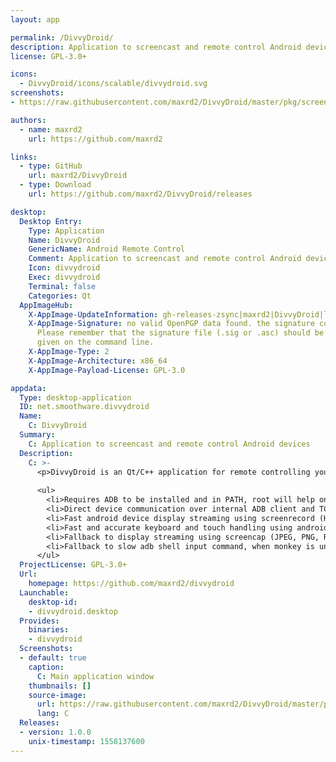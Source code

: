 ```yaml
---
layout: app

permalink: /DivvyDroid/
description: Application to screencast and remote control Android devices
license: GPL-3.0+

icons:
  - DivvyDroid/icons/scalable/divvydroid.svg
screenshots:
- https://raw.githubusercontent.com/maxrd2/DivvyDroid/master/pkg/screenshot.png

authors:
  - name: maxrd2
    url: https://github.com/maxrd2

links:
  - type: GitHub
    url: maxrd2/DivvyDroid
  - type: Download
    url: https://github.com/maxrd2/DivvyDroid/releases

desktop:
  Desktop Entry:
    Type: Application
    Name: DivvyDroid
    GenericName: Android Remote Control
    Comment: Application to screencast and remote control Android devices
    Icon: divvydroid
    Exec: divvydroid
    Terminal: false
    Categories: Qt
  AppImageHub:
    X-AppImage-UpdateInformation: gh-releases-zsync|maxrd2|DivvyDroid|latest|DivvyDroid*-x86_64.AppImage.zsync
    X-AppImage-Signature: no valid OpenPGP data found. the signature could not be verified.
      Please remember that the signature file (.sig or .asc) should be the first file
      given on the command line.
    X-AppImage-Type: 2
    X-AppImage-Architecture: x86_64
    X-AppImage-Payload-License: GPL-3.0

appdata:
  Type: desktop-application
  ID: net.smoothware.divvydroid
  Name:
    C: DivvyDroid
  Summary:
    C: Application to screencast and remote control Android devices
  Description:
    C: >-
      <p>DivvyDroid is an Qt/C++ application for remote controlling you Android device. It implements ADB TCP client.</p>
  
      <ul>
        <li>Requires ADB to be installed and in PATH, root will help on some devices</li>
        <li>Direct device communication over internal ADB client and TCP</li>
        <li>Fast android device display streaming using screenrecord (H.264)</li>
        <li>Fast and accurate keyboard and touch handling using android monkey and by direct writes to device&apos;s /dev/input</li>
        <li>Fallback to display streaming using screencap (JPEG, PNG, RAW)</li>
        <li>Fallback to slow adb shell input command, when monkey is unavailable or without permissions to write to /dev/input</li>
      </ul>
  ProjectLicense: GPL-3.0+
  Url:
    homepage: https://github.com/maxrd2/divvydroid
  Launchable:
    desktop-id:
    - divvydroid.desktop
  Provides:
    binaries:
    - divvydroid
  Screenshots:
  - default: true
    caption:
      C: Main application window
    thumbnails: []
    source-image:
      url: https://raw.githubusercontent.com/maxrd2/DivvyDroid/master/pkg/screenshot.png
      lang: C
  Releases:
  - version: 1.0.0
    unix-timestamp: 1558137600
---
```

